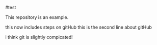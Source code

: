 #test

This repository is an example.

this now includes steps on gitHub
this is the second line about gitHub

i think git is slightly compicated!
